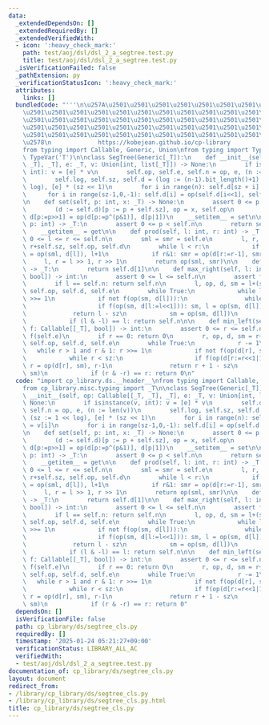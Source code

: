 ```yaml
---
data:
  _extendedDependsOn: []
  _extendedRequiredBy: []
  _extendedVerifiedWith:
  - icon: ':heavy_check_mark:'
    path: test/aoj/dsl/dsl_2_a_segtree.test.py
    title: test/aoj/dsl/dsl_2_a_segtree.test.py
  _isVerificationFailed: false
  _pathExtension: py
  _verificationStatusIcon: ':heavy_check_mark:'
  attributes:
    links: []
  bundledCode: "'''\n\u257A\u2501\u2501\u2501\u2501\u2501\u2501\u2501\u2501\u2501\u2501\
    \u2501\u2501\u2501\u2501\u2501\u2501\u2501\u2501\u2501\u2501\u2501\u2501\u2501\
    \u2501\u2501\u2501\u2501\u2501\u2501\u2501\u2501\u2501\u2501\u2501\u2501\u2501\
    \u2501\u2501\u2501\u2501\u2501\u2501\u2501\u2501\u2501\u2501\u2501\u2501\u2501\
    \u2501\u2501\u2501\u2501\u2501\u2501\u2501\u2501\u2501\u2501\u2501\u2501\u2501\
    \u2578\n             https://kobejean.github.io/cp-library               \n'''\n\
    from typing import Callable, Generic, Union\nfrom typing import TypeVar\n_T =\
    \ TypeVar('T')\n\nclass SegTree(Generic[_T]):\n    def __init__(self, op: Callable[[_T,\
    \ _T], _T], e: _T, v: Union[int, list[_T]]) -> None:\n        if isinstance(v,\
    \ int): v = [e] * v\n        self.op, self.e, self.n = op, e, (n := len(v))\n\
    \        self.log, self.sz, self.d = (log := (n-1).bit_length()+1), (sz := 1 <<\
    \ log), [e] * (sz << 1)\n        for i in range(n): self.d[sz + i] = v[i]\n  \
    \      for i in range(sz-1,0,-1): self.d[i] = op(self.d[i<<1], self.d[i<<1|1])\n\
    \n    def set(self, p: int, x: _T) -> None:\n        assert 0 <= p < self.n\n\
    \        (d := self.d)[p := p + self.sz], op = x, self.op\n        for _ in range(self.log):\
    \ d[p:=p>>1] = op(d[p:=p^(p&1)], d[p|1])\n    __setitem__ = set\n\n    def get(self,\
    \ p: int) -> _T:\n        assert 0 <= p < self.n\n        return self.d[p + self.sz]\n\
    \    __getitem__ = get\n\n    def prod(self, l: int, r: int) -> _T:\n        assert\
    \ 0 <= l <= r <= self.n\n        sml = smr = self.e\n        l, r, op, d = l+self.sz,\
    \ r+self.sz, self.op, self.d\n        while l < r:\n            if l&1: sml, l\
    \ = op(sml, d[l]), l+1\n            if r&1: smr = op(d[r:=r-1], smr)\n       \
    \     l, r = l >> 1, r >> 1\n        return op(sml, smr)\n\n    def all_prod(self)\
    \ -> _T:\n        return self.d[1]\n\n    def max_right(self, l: int, f: Callable[[_T],\
    \ bool]) -> int:\n        assert 0 <= l <= self.n\n        assert f(self.e)\n\
    \        if l == self.n: return self.n\n        l, op, d, sm = l+(sz := self.sz),\
    \ self.op, self.d, self.e\n        while True:\n            while l&1 == 0: l\
    \ >>= 1\n            if not f(op(sm, d[l])):\n                while l < sz:\n\
    \                    if f(op(sm, d[l:=l<<1])): sm, l = op(sm, d[l]), l+1\n   \
    \             return l - sz\n            sm = op(sm, d[l])\n            l += 1\n\
    \            if (l & -l) == l: return self.n\n\n    def min_left(self, r: int,\
    \ f: Callable[[_T], bool]) -> int:\n        assert 0 <= r <= self.n\n        assert\
    \ f(self.e)\n        if r == 0: return 0\n        r, op, d, sm = r+(sz := self.sz),\
    \ self.op, self.d, self.e\n        while True:\n            r -= 1\n         \
    \   while r > 1 and r & 1: r >>= 1\n            if not f(op(d[r], sm)):\n    \
    \            while r < sz:\n                    if f(op(d[r:=r<<1|1], sm)): sm,\
    \ r = op(d[r], sm), r-1\n                return r + 1 - sz\n            sm = op(d[r],\
    \ sm)\n            if (r & -r) == r: return 0\n"
  code: "import cp_library.ds.__header__\nfrom typing import Callable, Generic, Union\n\
    from cp_library.misc.typing import _T\n\nclass SegTree(Generic[_T]):\n    def\
    \ __init__(self, op: Callable[[_T, _T], _T], e: _T, v: Union[int, list[_T]]) ->\
    \ None:\n        if isinstance(v, int): v = [e] * v\n        self.op, self.e,\
    \ self.n = op, e, (n := len(v))\n        self.log, self.sz, self.d = (log := (n-1).bit_length()+1),\
    \ (sz := 1 << log), [e] * (sz << 1)\n        for i in range(n): self.d[sz + i]\
    \ = v[i]\n        for i in range(sz-1,0,-1): self.d[i] = op(self.d[i<<1], self.d[i<<1|1])\n\
    \n    def set(self, p: int, x: _T) -> None:\n        assert 0 <= p < self.n\n\
    \        (d := self.d)[p := p + self.sz], op = x, self.op\n        for _ in range(self.log):\
    \ d[p:=p>>1] = op(d[p:=p^(p&1)], d[p|1])\n    __setitem__ = set\n\n    def get(self,\
    \ p: int) -> _T:\n        assert 0 <= p < self.n\n        return self.d[p + self.sz]\n\
    \    __getitem__ = get\n\n    def prod(self, l: int, r: int) -> _T:\n        assert\
    \ 0 <= l <= r <= self.n\n        sml = smr = self.e\n        l, r, op, d = l+self.sz,\
    \ r+self.sz, self.op, self.d\n        while l < r:\n            if l&1: sml, l\
    \ = op(sml, d[l]), l+1\n            if r&1: smr = op(d[r:=r-1], smr)\n       \
    \     l, r = l >> 1, r >> 1\n        return op(sml, smr)\n\n    def all_prod(self)\
    \ -> _T:\n        return self.d[1]\n\n    def max_right(self, l: int, f: Callable[[_T],\
    \ bool]) -> int:\n        assert 0 <= l <= self.n\n        assert f(self.e)\n\
    \        if l == self.n: return self.n\n        l, op, d, sm = l+(sz := self.sz),\
    \ self.op, self.d, self.e\n        while True:\n            while l&1 == 0: l\
    \ >>= 1\n            if not f(op(sm, d[l])):\n                while l < sz:\n\
    \                    if f(op(sm, d[l:=l<<1])): sm, l = op(sm, d[l]), l+1\n   \
    \             return l - sz\n            sm = op(sm, d[l])\n            l += 1\n\
    \            if (l & -l) == l: return self.n\n\n    def min_left(self, r: int,\
    \ f: Callable[[_T], bool]) -> int:\n        assert 0 <= r <= self.n\n        assert\
    \ f(self.e)\n        if r == 0: return 0\n        r, op, d, sm = r+(sz := self.sz),\
    \ self.op, self.d, self.e\n        while True:\n            r -= 1\n         \
    \   while r > 1 and r & 1: r >>= 1\n            if not f(op(d[r], sm)):\n    \
    \            while r < sz:\n                    if f(op(d[r:=r<<1|1], sm)): sm,\
    \ r = op(d[r], sm), r-1\n                return r + 1 - sz\n            sm = op(d[r],\
    \ sm)\n            if (r & -r) == r: return 0"
  dependsOn: []
  isVerificationFile: false
  path: cp_library/ds/segtree_cls.py
  requiredBy: []
  timestamp: '2025-01-24 05:21:27+09:00'
  verificationStatus: LIBRARY_ALL_AC
  verifiedWith:
  - test/aoj/dsl/dsl_2_a_segtree.test.py
documentation_of: cp_library/ds/segtree_cls.py
layout: document
redirect_from:
- /library/cp_library/ds/segtree_cls.py
- /library/cp_library/ds/segtree_cls.py.html
title: cp_library/ds/segtree_cls.py
---
```

